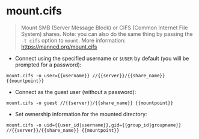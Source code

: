 # mount.cifs

> Mount SMB (Server Message Block) or CIFS (Common Internet File System) shares.
> Note: you can also do the same thing by passing the `-t cifs` option to `mount`.
> More information: <https://manned.org/mount.cifs>

- Connect using the specified username or `$USER` by default (you will be prompted for a password):

`mount.cifs -o user={{username}} //{{server}}/{{share_name}} {{mountpoint}}`

- Connect as the guest user (without a password):

`mount.cifs -o guest //{{server}}/{{share_name}} {{mountpoint}}`

- Set ownership information for the mounted directory:

`mount.cifs -o uid={{user_id|username}},gid={{group_id|groupname}} //{{server}}/{{share_name}} {{mountpoint}}`

